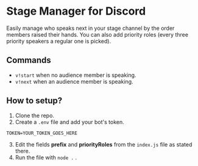 # Stage Manager for Discord

Easily manage who speaks next in your stage channel by the order members raised their hands. You can also add priority roles (every three priority speakers a regular one is picked).

## Commands

- `v!start` when no audience member is speaking.
- `v!next` when an audience member is speaking.

## How to setup?

1. Clone the repo.
2. Create a `.env` file and add your bot's token.
```env
TOKEN=YOUR_TOKEN_GOES_HERE
```
3. Edit the fields __prefix__ and __priorityRoles__ from the `index.js` file as stated there.
4. Run the file with `node .` .